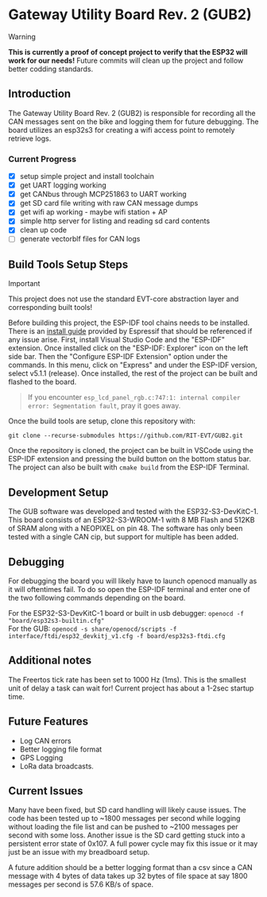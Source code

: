 # Gateway Utility Board Rev. 2 (GUB2)

> [!WARNING]
> **This is currently a proof of concept project to verify that the ESP32 will work for our needs!** Future commits will clean up the project and follow better codding standards.

## Introduction

The Gateway Utility Board Rev. 2 (GUB2) is responsible for recording all the CAN messages sent on the bike and logging them for future debugging. The board utilizes an esp32s3 for creating a wifi access point to remotely retrieve logs. 

### Current Progress
- [x] setup simple project and install toolchain
- [x] get UART logging working
- [x] get CANbus through MCP251863 to UART working
- [x] get SD card file writing with raw CAN message dumps
- [x] get wifi ap working - maybe wifi station + AP
- [x] simple http server for listing and reading sd card contents
- [x] clean up code
- [ ] generate vectorblf files for CAN logs

## Build Tools Setup Steps
> [!IMPORTANT]
> This project does not use the standard EVT-core abstraction layer and corresponding built tools! 

Before building this project, the ESP-IDF tool chains needs to be installed. There is an [install guide](https://github.com/espressif/vscode-esp-idf-extension/blob/master/docs/tutorial/install.md) provided by Espressif that should be referenced if any issue arise. First, install Visual Studio Code and the "ESP-IDF" extension. Once installed click on the "ESP-IDF: Explorer" icon on the left side bar. Then the "Configure ESP-IDF Extension" option under the commands. In this menu, click on "Express" and under the ESP-IDF version, select v5.1.1 (release). Once installed, the rest of the project can be built and flashed to the board. 

> If you encounter `esp_lcd_panel_rgb.c:747:1: internal compiler error: Segmentation fault`, pray it goes away.

Once the build tools are setup, clone this repository with:
```
git clone --recurse-submodules https://github.com/RIT-EVT/GUB2.git
```
Once the repository is cloned, the project can be built in VSCode using the ESP-IDF extension and pressing the build button on the bottom status bar. The project can also be built with `cmake build` from the ESP-IDF Terminal.

## Development Setup
The GUB software was developed and tested with the ESP32-S3-DevKitC-1. This board consists of an ESP32-S3-WROOM-1 with 8 MB Flash and 512KB of SRAM along with a NEOPIXEL on pin 48. The software has only been tested with a single CAN cip, but support for multiple has been added.  

## Debugging
For debugging the board you will likely have to launch openocd manually as it will oftentimes fail. To do so open the ESP-IDF terminal and enter one of the two following commands depending on the board. 

For the ESP32-S3-DevKitC-1 board or built in usb debugger: 
`openocd -f "board/esp32s3-builtin.cfg"` \
For the GUB:
`openocd -s share/openocd/scripts -f interface/ftdi/esp32_devkitj_v1.cfg -f board/esp32s3-ftdi.cfg`


<!-- ## Project Structure -->

## Additional notes
The Freertos tick rate has been set to 1000 Hz (1ms). This is the smallest unit of delay a task can wait for! Current project has about a 1-2sec startup time.

## Future Features
- Log CAN errors
- Better logging file format
- GPS Logging 
- LoRa data broadcasts.

## Current Issues
Many have been fixed, but SD card handling will likely cause issues. The code has been tested up to ~1800 messages per second while logging without loading the file list and can be pushed to ~2100 messages per second with some loss. Another issue is the SD card getting stuck into a persistent error state of 0x107. A full power cycle may fix this issue or it may just be an issue with my breadboard setup. 

A future addition should be a better logging format than a csv since a CAN message with 4 bytes of data takes up 32 bytes of file space at say 1800 messages per second is 57.6 KB/s of space. 

<!-- Pretty text image
```
├── CMakeLists.txt
├── main
│   ├── CMakeLists.txt
│   └── main.c
└── README.md                  This is the file you are currently reading
``` -->
